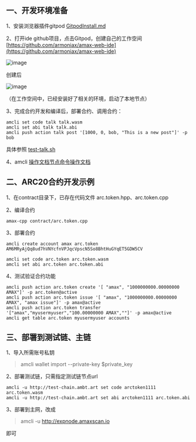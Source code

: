 
## 一、开发环境准备

1、安装浏览器插件gitpod [GitpodInstall.md](./GitpodInstall.md)

2、打开ide github项目，点击Gitpod，创建自己的工作空间 [https://github.com/armoniax/amax-web-ide](https://github.com/armoniax/amax-web-ide)

![image](https://github.com/OnezonePro/amax-web-ide/assets/80018598/a52f0d14-d32b-4994-b5fa-cbcb9fb3a1c9)

创建后

![image](https://github.com/OnezonePro/amax-web-ide/assets/80018598/aea02a22-c165-4a5d-9412-0169f1d7a7ef)


（在工作空间中，已经安装好了相关的环境，启动了本地节点）

3、完成合约开发和编译后，部署合约、调用合约：

```
amcli set code talk talk.wasm
amcli set abi talk talk.abi
amcli push action talk post '[1000, 0, bob, "This is a new post"]' -p bob
```
具体参照 [test-talk.sh](./test-talk.sh)

4、amcli [操作文档节点命令操作文档](https://armonia.gitbook.io/amax-dao-dev/v/chinese-1/fundamentals/amax-zhi-neng-he-yue-kai-fa/jie-dian-rpc-jie-kou-cao-zuo-ming-ling-da-quan)

## 二、ARC20合约开发示例

1、在contract目录下，已存在代码文件 arc.token.hpp、arc.token.cpp

2、编译合约

```
amax-cpp contract/arc.token.cpp
```

3、部署合约

```
amcli create account amax arc.token AM6MRyAjQq8ud7hVNYcfnVPJqcVpscN5So8BhtHuGYqET5GDW5CV

amcli set code arc.token arc.token.wasm
amcli set abi arc.token arc.token.abi
```

4、测试验证合约功能

```
amcli push action arc.token create '[ "amax", "1000000000.00000000 AMAX"]' -p arc.token@active
amcli push action arc.token issue '[ "amax", "1000000000.00000000 AMAX", "amax issue"]' -p amax@active
amcli push action arc.token transfer '["amax","myusermyuser","100.00000000 AMAX",""]' -p amax@active
amcli get table arc.token myusermyuser accounts
```

## 三、部署到测试链、主链

1、导入所需账号私钥

> amcli wallet import --private-key $private_key

2、部署测试链，只需指定测试链节点url

```
amcli -u http://test-chain.ambt.art set code arctoken1111 arc.token.wasm
amcli -u http://test-chain.ambt.art set abi arctoken1111 arc.token.abi 
```

3、部署到主网，改成 
> amcli -u http://expnode.amaxscan.io 

即可
